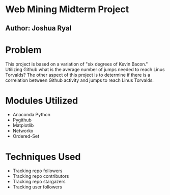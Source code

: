 # Web Mining Midterm Project
## Author: Joshua Ryal


# Problem
This project is based on a variation of "six degrees of Kevin Bacon."
Utilizing Github what is the average number of jumps needed to reach Linus Torvalds?
The other aspect of this project is to determine if there is a correlation between
Github activity and jumps to reach Linus Torvalds.

# Modules Utilized
* Anaconda Python
* Pygithub
* Matplotlib
* Networkx
* Ordered-Set

# Techniques Used
* Tracking repo followers
* Tracking repo contributors
* Tracking repo stargazers
* Tracking user followers
